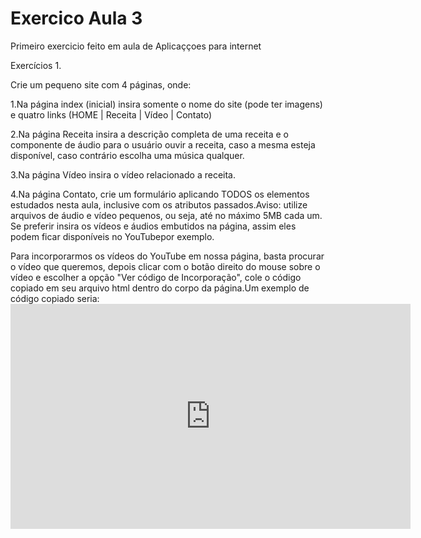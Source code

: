 # Exercico Aula 3
 Primeiro exercicio feito em aula de Aplicaççoes para internet

 Exercícios 1.
 
 Crie um pequeno site com 4 páginas, onde:
 
 1.Na página index (inicial) insira somente o nome do site (pode ter imagens) e quatro links (HOME | Receita | Vídeo | Contato)
 
 2.Na página Receita insira a descrição completa de uma receita e o componente de áudio para o usuário ouvir a receita, caso a mesma esteja disponível, caso contrário escolha uma música qualquer.
 
 3.Na página Vídeo insira o vídeo relacionado a receita.
 
 4.Na página Contato, crie um formulário aplicando TODOS os elementos estudados nesta aula, inclusive com os atributos passados.Aviso: utilize arquivos de áudio e vídeo pequenos, ou seja, até no máximo 5MB cada um. Se preferir insira os vídeos e áudios embutidos na página, assim eles podem ficar disponíveis no YouTubepor exemplo.

Para incorporarmos os vídeos do YouTube em nossa página, basta procurar o vídeo que queremos, depois clicar com o botão direito do mouse sobre o vídeo e escolher a opção "Ver código de Incorporação", cole o código copiado em seu arquivo html dentro do corpo da página.Um exemplo de código copiado seria:<iframe width="640" height="360" src="http://www.youtube.com/embed/SPFkWkaDLF8?feature=player_detailpage" frameborder="0" allowfullscreen></iframe>
